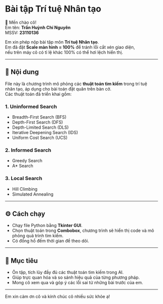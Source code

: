 # Bài tập Trí tuệ Nhân tạo

👋 Mến chào cô!  
Em tên: **Trần Huỳnh Chí Nguyên**  
MSSV: **23110136**

Em xin phép nộp bài tập môn **Trí tuệ Nhân tạo**.  
Em đã đặt **Scale màn hình = 100%** để tránh lỗi cắt xén giao diện,  
nếu trên máy cô có tỉ lệ khác 100% có thể hơi lệch hiển thị.  

---

## 📌 Nội dung
File này là chương trình mô phỏng các **thuật toán tìm kiếm** trong trí tuệ nhân tạo, áp dụng cho bài toán đặt quân trên bàn cờ.  
Các thuật toán đã triển khai gồm:

### 1. Uninformed Search
- Breadth-First Search (BFS)  
- Depth-First Search (DFS)  
- Depth-Limited Search (DLS)  
- Iterative Deepening Search (IDS)  
- Uniform Cost Search (UCS)  

### 2. Informed Search
- Greedy Search  
- A* Search  

### 3. Local Search
- Hill Climbing  
- Simulated Annealing  

---

## ⚙️ Cách chạy
- Chạy file Python bằng **Tkinter GUI**.  
- Chọn thuật toán trong **Combobox**, chương trình sẽ hiển thị code và mô phỏng quá trình tìm kiếm.  
- Có đồng hồ đếm thời gian để theo dõi.  

---

## 🎯 Mục tiêu
- Ôn tập, tích lũy đầy đủ các thuật toán tìm kiếm trong AI.  
- Giúp trực quan hóa và so sánh hiệu quả của từng phương pháp.  
- Mong cô xem qua và góp ý các lỗi sai từ những bài trước của em.  

---
 Em xin cảm ơn cô và kính chúc cô nhiều sức khỏe ạ!
